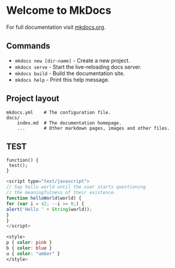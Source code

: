 # Welcome to MkDocs

For full documentation visit [mkdocs.org](http://mkdocs.org).

## Commands

* `mkdocs new [dir-name]` - Create a new project.
* `mkdocs serve` - Start the live-reloading docs server.
* `mkdocs build` - Build the documentation site.
* `mkdocs help` - Print this help message.

## Project layout

    mkdocs.yml    # The configuration file.
    docs/
        index.md  # The documentation homepage.
        ...       # Other markdown pages, images and other files.

## TEST

```nohighlight 
function() {
 test();
}
```

```javascript
<script type="text/javascript">
// Say hello world until the user starts questioning
// the meaningfulness of their existence.
function helloWorld(world) {
for (var i = 42; --i >= 0;) {
alert('Hello ' + String(world));
}
}
</script>
```

```css
<style>
p { color: pink }
b { color: blue }
u { color: "umber" }
</style>
```